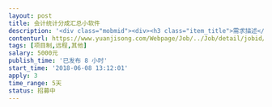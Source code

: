 ```yaml
---                
layout: post       
title: 会计统计分成汇总小软件           
description: '<div class="mobmid"><div><h3 class="item_title">需求描述</h3><p>1.对现成EXCEL相关数据的核算（不同类别不同算法）<br/>2.对每条数据核算结果按比例分配（A部门 张三30%，B部门 李四70%）<br/>3.对相关分配比例的数据导入（部门XXX   姓名xxx   比例XXX）<br/>4.数据核算结果的汇总统计，部门 人员<br/>5.支持对关分配比例的数据更改并按新分配关系核算汇总结果<br/>6.支行同一个人录入为不同部门</p></div><!--info end--></div>'     
contenturl: https://www.yuanjisong.com/Webpage/Job/../Job/detail/jobid/101544      
tags: [项目制,远程,其他]            
salary: 5000元          
publish_time: '已发布 8 小时'         
start_time: '2018-06-08 13:12:01'           
apply: 3                   
time_range: 5天              
status: 招募中                  
---                 
```

